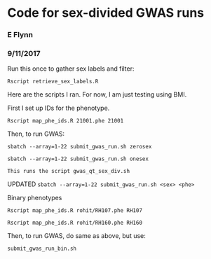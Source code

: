 # Code for sex-divided GWAS runs
### E Flynn
### 9/11/2017



Run this once to gather sex labels and filter:

```Rscript retrieve_sex_labels.R```


Here are the scripts I ran. For now, I am just testing using BMI.

First I set up IDs for the phenotype.

```Rscript map_phe_ids.R 21001.phe 21001```

Then, to run GWAS:

```sbatch --array=1-22 submit_gwas_run.sh zerosex```

```sbatch --array=1-22 submit_gwas_run.sh onesex```

```This runs the script gwas_qt_sex_div.sh```

UPDATED
```sbatch --array=1-22 submit_gwas_run.sh <sex> <phe>```


Binary phenotypes

```Rscript map_phe_ids.R rohit/RH107.phe RH107```

```Rscript map_phe_ids.R rohit/RH160.phe RH160```


Then, to run GWAS, do same as above, but use:

```submit_gwas_run_bin.sh```